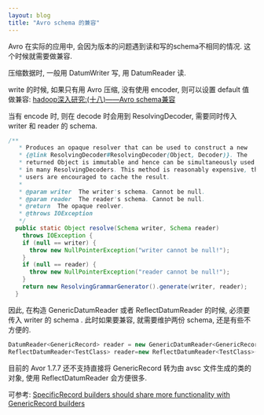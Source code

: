 ```yaml
---
layout: blog
title: "Avro schema 的兼容"
---
```


Avro 在实际的应用中, 会因为版本的问题遇到读和写的schema不相同的情况. 这个时候就需要做兼容.

压缩数据时, 一般用 DatumWriter 写, 用 DatumReader 读.

write 的时候, 如果只有用 Avro 压缩, 没有使用 encoder, 则可以设置 default 值做兼容: [hadoop深入研究:(十八)——Avro schema兼容](http://blog.csdn.net/lastsweetop/article/details/9900129)

当有 encode 时, 则在 decode 时会用到 ResolvingDecoder, 需要同时传入 writer 和 reader 的 schema.

```java
/**
   * Produces an opaque resolver that can be used to construct a new
   * {@link ResolvingDecoder#ResolvingDecoder(Object, Decoder)}. The
   * returned Object is immutable and hence can be simultaneously used
   * in many ResolvingDecoders. This method is reasonably expensive, the
   * users are encouraged to cache the result.
   * 
   * @param writer  The writer's schema. Cannot be null.
   * @param reader  The reader's schema. Cannot be null.
   * @return  The opaque reolver.
   * @throws IOException
   */
  public static Object resolve(Schema writer, Schema reader)
    throws IOException {
    if (null == writer) {
      throw new NullPointerException("writer cannot be null!");
    }
    if (null == reader) {
      throw new NullPointerException("reader cannot be null!");
    }
    return new ResolvingGrammarGenerator().generate(writer, reader);
  }
```

因此, 在构造 GenericDatumReader 或者 ReflectDatumReader 的时候, 必须要传入 writer 的 schema . 此时如果要兼容, 就需要维护两份 schema, 还是有些不方便的. 

```java
DatumReader<GenericRecord> reader = new GenericDatumReader<GenericRecord>(schmOld, schmNew);
ReflectDatumReader<TestClass> reader=new ReflectDatumReader<TestClass>(schmOld, schmNew);
```

目前的 Avor 1.7.7 还不支持直接将 GenericRecord 转为由 avsc 文件生成的类的对象, 使用 ReflectDatumReader 会方便很多.

可参考: [SpecificRecord builders should share more functionality with GenericRecord builders](https://issues.apache.org/jira/browse/AVRO-1443)



